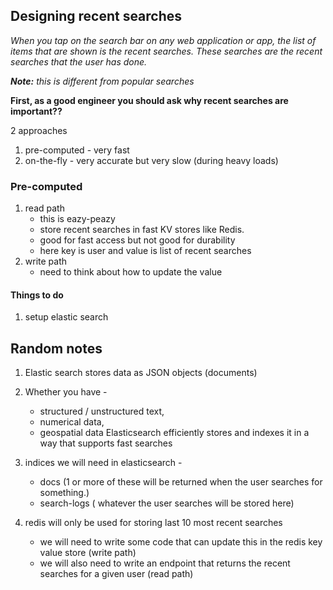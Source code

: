 ## Designing recent searches
*When you tap on the search bar on any web application or app, the list of items that are shown is the recent searches. These searches are the recent searches that the user has done.*

***Note:*** *this is different from popular searches*

**First, as a good engineer you should ask why recent searches are important??**

2 approaches

1. pre-computed - very fast
2. on-the-fly - very accurate but very slow (during heavy loads)


### Pre-computed
1. read path
    - this is eazy-peazy
    - store recent searches in fast KV stores like Redis.
    - good for fast access but not good for durability
    - here key is user and value is list of recent searches
2. write path
     - need to think about how to update the value

#### Things to do
1. setup elastic search

## Random notes
1. Elastic search stores data as JSON objects (documents)
2. Whether you have - 
    - structured / unstructured text,
    - numerical data,
    - geospatial data
    Elasticsearch efficiently stores and indexes it in a way that supports fast searches

3. indices we will need in elasticsearch - 
    - docs (1 or more of these will be returned when the user searches for something.)
    - search-logs ( whatever the user searches will be stored here)
4. redis will only be used for storing last 10 most recent searches
    - we will need to write some code that can update this in the redis key value store (write path)
    - we will also need to write an endpoint that returns the recent searches for a given user (read path)
